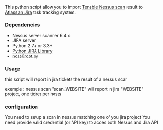 This python script allow you to import [Tenable Nessus scan](http://http://www.tenable.com/products/nessus-vulnerability-scanner) result to [Atlassian Jira](https://www.atlassian.com/software/jira) task tracking system.

### Dependencies

* Nessus server scanner 6.4.x
* JIRA server
* Python 2.7+ or 3.3+
* [Python JIRA Library](http://pythonhosted.org/jira/)
* [ness6rest.py](https://github.com/tenable/nessrest)



### Usage

this script will report in  jira tickets the result of a nessus scan

exemple : nessus scan "scan_WEBSITE" will report in jira "WEBSITE" project, one ticket per hosts

### configuration

You need to setup a scan in nessus matching one of you jira project
You need provide valid credential (or API key) to acces both Nessus and Jira API
